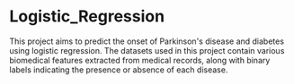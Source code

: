 # Logistic_Regression

This project aims to predict the onset of Parkinson's disease and diabetes using logistic regression. The datasets used in this project contain various biomedical features extracted from medical records, along with binary labels indicating the presence or absence of each disease.

